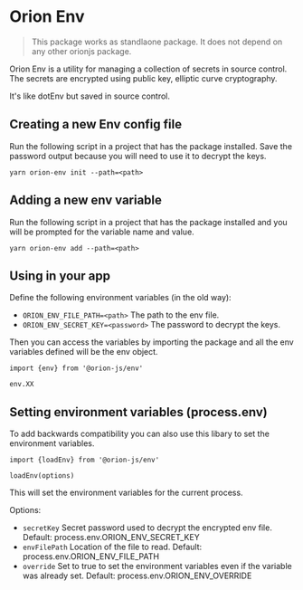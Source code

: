# Orion Env

> This package works as standlaone package. It does not depend on any other orionjs package.

Orion Env is a utility for managing a collection of secrets in source control. The secrets are encrypted using public key, elliptic curve cryptography.

It's like dotEnv but saved in source control.

## Creating a new Env config file

Run the following script in a project that has the package installed. Save the password output because you will need to use it to decrypt the keys.

    yarn orion-env init --path=<path>

## Adding a new env variable

Run the following script in a project that has the package installed and you will be prompted for the variable name and value.

    yarn orion-env add --path=<path>

## Using in your app

Define the following environment variables (in the old way):

- `ORION_ENV_FILE_PATH=<path>` The path to the env file.
- `ORION_ENV_SECRET_KEY=<password>` The password to decrypt the keys.

Then you can access the variables by importing the package and all the env variables defined will be the env object.

    import {env} from '@orion-js/env'

    env.XX

## Setting environment variables (process.env)

To add backwards compatibility you can also use this libary to set the environment variables.

    import {loadEnv} from '@orion-js/env'

    loadEnv(options)

This will set the environment variables for the current process.

Options:

- `secretKey` Secret password used to decrypt the encrypted env file. Default: process.env.ORION_ENV_SECRET_KEY
- `envFilePath` Location of the file to read. Default: process.env.ORION_ENV_FILE_PATH
- `override` Set to true to set the environment variables even if the variable was already set. Default: process.env.ORION_ENV_OVERRIDE
